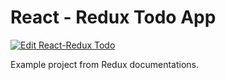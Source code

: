 # React - Redux Todo App

[![Edit React-Redux Todo](https://codesandbox.io/static/img/play-codesandbox.svg)](https://codesandbox.io/s/z3y3k62y4p)

Example project from Redux documentations.
